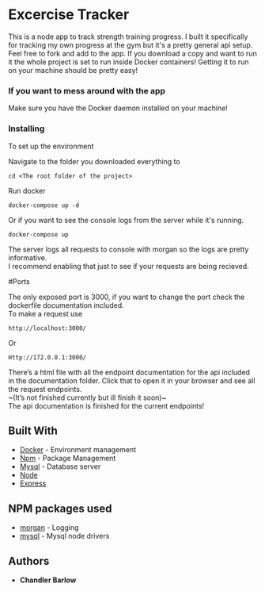 # Excercise Tracker

This is a node app to track strength training progress. I built it specifically for tracking my own progress at the gym but it's a pretty general api setup. Feel free to fork and add to the app. If you download a copy and want to run it the whole project is set to run inside Docker containers! Getting it to run on your machine should be pretty easy!

### If you want to mess around with the app

Make sure you have the Docker daemon installed on your machine!

### Installing

To set up the environment

Navigate to the folder you downloaded everything to

```
cd <The root folder of the project>
```

Run docker

```
docker-compose up -d
```
Or if you want to see the console logs from the server while it's running. 

```
docker-compose up
```

The server logs all requests to console with morgan so the logs are pretty informative. 
<br/>I recommend enabling that just to see if your requests are being recieved.

#Ports

The only exposed port is 3000, if you want to change the port check the dockerfile documentation included.
<br/>To make a request use 

```
http://localhost:3000/
```
Or

```
Http://172.0.0.1:3000/
```

There’s a html file with all the endpoint documentation for the api included in the documentation folder.
Click that to open it in your browser and see all the request endpoints.
<br/>~(It’s not finished currently but ill finish it soon)~
<br/> The api documentation is finished for the current endpoints!


## Built With

* [Docker](https://www.docker.com/) - Environment management
* [Npm](https://www.npmjs.com/) - Package Management
* [Mysql](https://www.mysql.com/) - Database server
* [Node](https://rometools.github.io/rome/)
* [Express](https://expressjs.com/)

## NPM packages used
* [morgan](https://www.npmjs.com/package/morgan) - Logging
* [mysql](https://www.npmjs.com/package/mysql) - Mysql node drivers

## Authors

* **Chandler Barlow**

